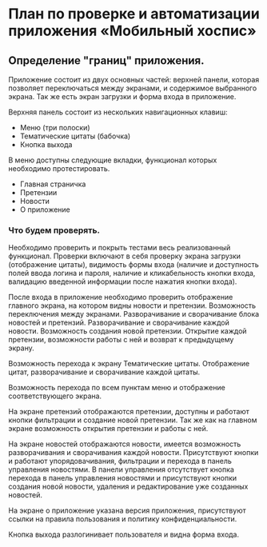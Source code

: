 # План по проверке и автоматизации приложения «Мобильный хоспис»

## Определение "границ" приложения.

Приложение состоит из двух основных частей: верхней панели, которая позволяет переключаться между экранами, и содержимое выбранного экрана. Так же есть экран загрузки и форма входа в приложение.

Верхняя панель состоит из нескольких навигационных клавиш:

- Меню (три полоски)
- Тематические цитаты (бабочка)
- Кнопка выхода

В меню доступны следующие вкладки, функционал которых необходимо протестировать.

- Главная страничка
- Претензии
- Новости
- О приложение

### Что будем проверять.

Необходимо проверить и покрыть тестами весь реализованный функционал.
Проверки включают в себя проверку экрана загрузки (отображение цитаты), видимость формы входа (наличие и доступность полей ввода логина и пароля, наличие и кликабельность кнопки входа, валидацию введенной информации после нажатия кнопки входа).

После входа в приложение необходимо проверить отображение главного экрана, на котором видны новости и претензии. Возможность переключения между экранами. Разворачивание и сворачивание блока новостей и претензий. Разворачивание и сворачивание каждой новости. Возможность создания новой претензии. Открытие каждой претензии, возможности работы с ней и возврат к предыдущему экрану.

Возможность перехода к экрану Тематические цитаты. Отображение цитат, разворачивание и сворачивание каждой цитаты.

Возможность перехода по всем пунктам меню и отображение соответствующего экрана.

На экране претензий отображаются претензии, доступны и работают кнопки фильтрации и создание новой претензии. Так же как на главном экране возможность открытия претензии и работы с ней.

На экране новостей отображаются новости, имеется возможность разворачивания и сворачивания каждой новости. Присутствуют кнопки и работают упорядовачивания, фильтрации и перехода в панель управления новостями. В панели управления отсутствует кнопка перехода в панель управления новостями и присутствуют кнопки создания новой новости, удаления и редактирование уже созданных новостей.

На экране о приложение указана версия приложения, присутствуют ссылки на правила пользования и политику конфиденциальности.

Кнопка выхода разлогинивает пользователя и видна форма входа.
